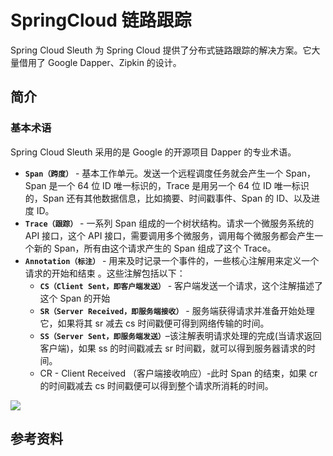 # SpringCloud 链路跟踪

Spring Cloud Sleuth 为 Spring Cloud 提供了分布式链路跟踪的解决方案。它大量借用了 Google Dapper、Zipkin 的设计。

## 简介

### 基本术语

Spring Cloud Sleuth 采用的是 Google 的开源项目 Dapper 的专业术语。

- **`Span（跨度）`** - 基本工作单元。发送一个远程调度任务就会产生一个 Span，Span 是一个 64 位 ID 唯一标识的，Trace 是用另一个 64 位 ID 唯一标识的，Span 还有其他数据信息，比如摘要、时间戳事件、Span 的 ID、以及进度 ID。
- **`Trace（跟踪）`** - 一系列 Span 组成的一个树状结构。请求一个微服务系统的 API 接口，这个 API 接口，需要调用多个微服务，调用每个微服务都会产生一个新的 Span，所有由这个请求产生的 Span 组成了这个 Trace。
- **`Annotation（标注）`** - 用来及时记录一个事件的，一些核心注解用来定义一个请求的开始和结束 。这些注解包括以下：
  - **`CS（Client Sent，即客户端发送）`** - 客户端发送一个请求，这个注解描述了这个 Span 的开始
  - **`SR（Server Received，即服务端接收）`** - 服务端获得请求并准备开始处理它，如果将其 sr 减去 cs 时间戳便可得到网络传输的时间。
  - **`SS（Server Sent，即服务端发送）`**–该注解表明请求处理的完成(当请求返回客户端)，如果 ss 的时间戳减去 sr 时间戳，就可以得到服务器请求的时间。
  - CR - Client Received （客户端接收响应）-此时 Span 的结束，如果 cr 的时间戳减去 cs 时间戳便可以得到整个请求所消耗的时间。

![](http://dunwu.test.upcdn.net/snap/20200615201920.png)

## 参考资料
